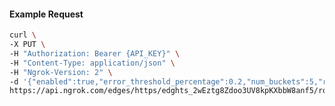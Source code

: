 <!-- Code generated for API Clients. DO NOT EDIT. -->

#### Example Request

```bash
curl \
-X PUT \
-H "Authorization: Bearer {API_KEY}" \
-H "Content-Type: application/json" \
-H "Ngrok-Version: 2" \
-d '{"enabled":true,"error_threshold_percentage":0.2,"num_buckets":5,"rolling_window":300,"tripped_duration":120,"volume_threshold":20}' \
https://api.ngrok.com/edges/https/edghts_2wEztg8Zdoo3UV8kpKXbbW8anf5/routes/edghtsrt_2wEztd7zNJQlMQKq76Rnsuq2i3f/circuit_breaker
```
